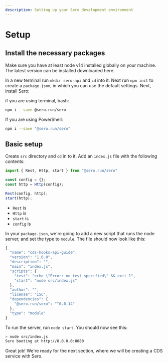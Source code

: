 ```yaml
---
description: Setting up your Sero development environment
---
```


# Setup

## Install the necessary packages

Make sure you have at least node v14 installed globally on your machine. The latest version can be installed downloaded here.

In a new terminal run `mkdir sero-api` and `cd` into it. Next run `npm init` to create a `package.json`, in which you can use the default settings. Next, install Sero:

if you are using terminal, bash:

```bash
npm i --save @sero.run/sero
```

If you are using PowerShell:

```bash
npm i --save "@sero.run/sero"
```

## Basic setup

Create `src` directory and `cd` in to it. Add an `index.js` file with the following contents:

```javascript
import { Rest, Http, start } from "@sero.run/sero"

const config = {};
const http = Http(config);

Rest(config, http);
start(http);
```

* `Rest` is 
* `Http` is 
* `start` is
* `config` is 

In your `package.json`, we're going to add a new script that runs the node server, and set the type to `module`. The file should now look like this:

```javascript
{
  "name": "cds-hooks-api-guide",
  "version": "1.0.0",
  "description": "",
  "main": "index.js",
  "scripts": {
    "test": "echo \"Error: no test specified\" && exit 1",
    "start": "node src/index.js"
  },
  "author": "",
  "license": "ISC",
  "dependencies": {
    "@sero.run/sero": "^0.0.14"
  },
  "type": "module"
}
```

To run the server, run `node start`. You should now see this:

```bash
> node src/index.js
Sero booting at http://0.0.0.0:8080
```

Great job! We're ready for the next section, where we will be creating a CDS service with Sero.

